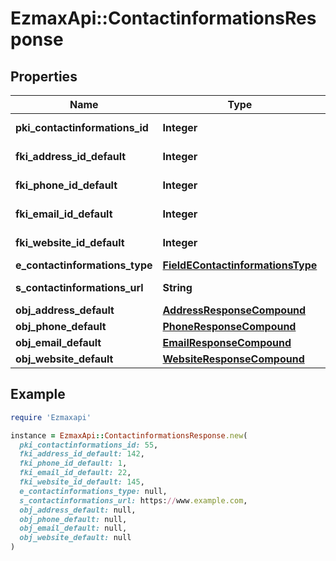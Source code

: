 # EzmaxApi::ContactinformationsResponse

## Properties

| Name | Type | Description | Notes |
| ---- | ---- | ----------- | ----- |
| **pki_contactinformations_id** | **Integer** | The unique ID of the Contactinformations |  |
| **fki_address_id_default** | **Integer** | The unique ID of the Address | [optional] |
| **fki_phone_id_default** | **Integer** | The unique ID of the Phone. | [optional] |
| **fki_email_id_default** | **Integer** | The unique ID of the Email | [optional] |
| **fki_website_id_default** | **Integer** | The unique ID of the Website Default | [optional] |
| **e_contactinformations_type** | [**FieldEContactinformationsType**](FieldEContactinformationsType.md) |  |  |
| **s_contactinformations_url** | **String** | The url of the Contactinformations | [optional] |
| **obj_address_default** | [**AddressResponseCompound**](AddressResponseCompound.md) |  | [optional] |
| **obj_phone_default** | [**PhoneResponseCompound**](PhoneResponseCompound.md) |  | [optional] |
| **obj_email_default** | [**EmailResponseCompound**](EmailResponseCompound.md) |  | [optional] |
| **obj_website_default** | [**WebsiteResponseCompound**](WebsiteResponseCompound.md) |  | [optional] |

## Example

```ruby
require 'Ezmaxapi'

instance = EzmaxApi::ContactinformationsResponse.new(
  pki_contactinformations_id: 55,
  fki_address_id_default: 142,
  fki_phone_id_default: 1,
  fki_email_id_default: 22,
  fki_website_id_default: 145,
  e_contactinformations_type: null,
  s_contactinformations_url: https://www.example.com,
  obj_address_default: null,
  obj_phone_default: null,
  obj_email_default: null,
  obj_website_default: null
)
```

